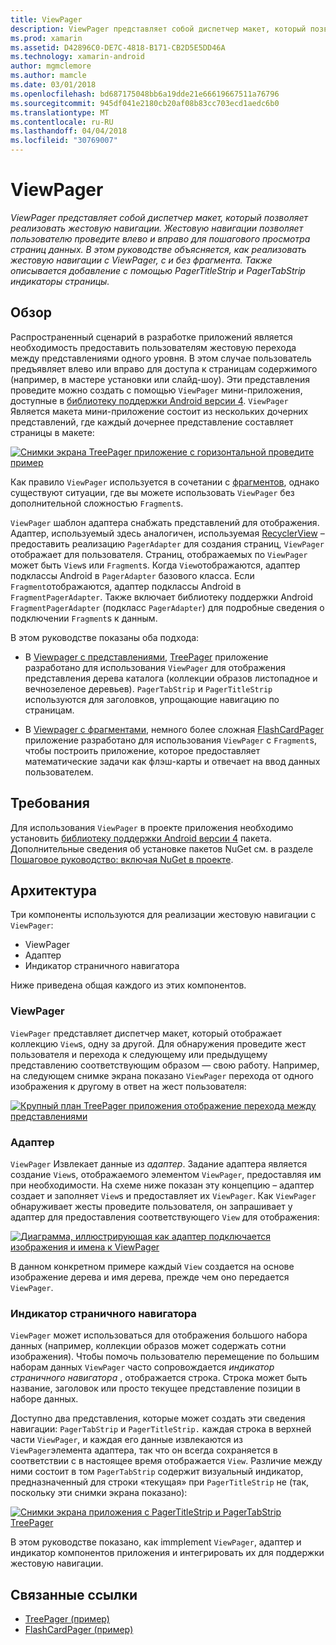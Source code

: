 ```yaml
---
title: ViewPager
description: ViewPager представляет собой диспетчер макет, который позволяет реализовать жестовую навигации. Жестовую навигации позволяет пользователю проведите влево и вправо для пошагового просмотра страниц данных. В этом руководстве объясняется, как реализовать жестовую навигации с ViewPager, с и без фрагмента. Также описывается добавление с помощью PagerTitleStrip и PagerTabStrip индикаторы страницы.
ms.prod: xamarin
ms.assetid: D42896C0-DE7C-4818-B171-CB2D5E5DD46A
ms.technology: xamarin-android
author: mgmclemore
ms.author: mamcle
ms.date: 03/01/2018
ms.openlocfilehash: bd687175048bb6a19dde21e66619667511a76796
ms.sourcegitcommit: 945df041e2180cb20af08b83cc703ecd1aedc6b0
ms.translationtype: MT
ms.contentlocale: ru-RU
ms.lasthandoff: 04/04/2018
ms.locfileid: "30769007"
---
```

# <a name="viewpager"></a>ViewPager

_ViewPager представляет собой диспетчер макет, который позволяет реализовать жестовую навигации. Жестовую навигации позволяет пользователю проведите влево и вправо для пошагового просмотра страниц данных. В этом руководстве объясняется, как реализовать жестовую навигации с ViewPager, с и без фрагмента. Также описывается добавление с помощью PagerTitleStrip и PagerTabStrip индикаторы страницы._

 
## <a name="overview"></a>Обзор

Распространенный сценарий в разработке приложений является необходимость предоставить пользователям жестовую перехода между представлениями одного уровня. В этом случае пользователь предъявляет влево или вправо для доступа к страницам содержимого (например, в мастере установки или слайд-шоу). Эти представления проведите можно создать с помощью `ViewPager` мини-приложения, доступные в [библиотеку поддержки Android версии 4](https://www.nuget.org/packages/Xamarin.Android.Support.v4/). `ViewPager` Является макета мини-приложение состоит из нескольких дочерних представлений, где каждый дочернее представление составляет страницы в макете: 

[![Снимки экрана TreePager приложение с горизонтальной проведите пример](images/01-intro-sml.png)](images/01-intro.png#lightbox)

Как правило `ViewPager` используется в сочетании с [фрагментов](https://developer.xamarin.com/guides/android/platform_features/fragments/), однако существуют ситуации, где вы можете использовать `ViewPager` без дополнительной сложностью `Fragment`s.

`ViewPager` шаблон адаптера снабжать представлений для отображения. Адаптер, используемый здесь аналогичен, используемая [RecyclerView](~/android/user-interface/layouts/recycler-view/index.md) &ndash; предоставить реализацию `PagerAdapter` для создания страниц, `ViewPager` отображает для пользователя. Страниц, отображаемых по `ViewPager` может быть `View`s или `Fragment`s. Когда `View`отображаются, адаптер подклассы Android в `PagerAdapter` базового класса. Если `Fragment`отображаются, адаптер подклассы Android в `FragmentPagerAdapter`. Также включает библиотеку поддержки Android `FragmentPagerAdapter` (подкласс `PagerAdapter`) для подробные сведения о подключении `Fragment`s к данным. 

В этом руководстве показаны оба подхода: 

-   В [Viewpager с представлениями](~/android/user-interface/controls/view-pager/viewpager-and-views.md), [TreePager](https://developer.xamarin.com/samples/monodroid/UserInterface/TreePager/) приложение разработано для использования `ViewPager` для отображения представления дерева каталога (коллекции образов листопадное и вечнозеленое деревьев). 
    `PagerTabStrip`  и `PagerTitleStrip` используются для заголовков, упрощающие навигацию по страницам.

-   В [Viewpager с фрагментами](~/android/user-interface/controls/view-pager/viewpager-and-fragments.md), немного более сложная [FlashCardPager](https://developer.xamarin.com/samples/monodroid/UserInterface/TreePager/) приложение разработано для использования `ViewPager` с `Fragment`s, чтобы построить приложение, которое предоставляет математические задачи как флэш-карты и отвечает на ввод данных пользователем. 


## <a name="requirements"></a>Требования

Для использования `ViewPager` в проекте приложения необходимо установить [библиотеку поддержки Android версии 4](https://www.nuget.org/packages/Xamarin.Android.Support.v4/) пакета. Дополнительные сведения об установке пакетов NuGet см. в разделе [Пошаговое руководство: включая NuGet в проекте](https://docs.microsoft.com/visualstudio/mac/nuget-walkthrough). 

 
## <a name="architecture"></a>Архитектура

Три компоненты используются для реализации жестовую навигации с `ViewPager`:

-   ViewPager
-   Адаптер
-   Индикатор страничного навигатора

Ниже приведена общая каждого из этих компонентов.



### <a name="viewpager"></a>ViewPager

`ViewPager` представляет диспетчер макет, который отображает коллекцию `View`s, одну за другой. Для обнаружения проведите жест пользователя и перехода к следующему или предыдущему представлению соответствующим образом — свою работу. Например, на следующем снимке экрана показано `ViewPager` перехода от одного изображения к другому в ответ на жест пользователя: 

[![Крупный план TreePager приложения отображение перехода между представлениями](images/02-transition-sml.png)](images/02-transition.png#lightbox)


### <a name="adapter"></a>Адаптер

`ViewPager` Извлекает данные из *адаптер*. Задание адаптера является создание `View`s, отображаемого элементом `ViewPager`, предоставляя им при необходимости. На схеме ниже показан эту концепцию &ndash; адаптер создает и заполняет `View`s и предоставляет их `ViewPager`. Как `ViewPager` обнаруживает жесты проведите пользователя, он запрашивает у адаптер для предоставления соответствующего `View` для отображения: 

[![Диаграмма, иллюстрирующая как адаптер подключается изображения и имена к ViewPager](images/03-adapter-sml.png)](images/03-adapter.png#lightbox)

В данном конкретном примере каждый `View` создается на основе изображение дерева и имя дерева, прежде чем оно передается `ViewPager`. 



### <a name="pager-indicator"></a>Индикатор страничного навигатора

`ViewPager` может использоваться для отображения большого набора данных (например, коллекции образов может содержать сотни изображения). Чтобы помочь пользователю перемещение по большим наборам данных `ViewPager` часто сопровождается *индикатор страничного навигатора* , отображается строка. Строка может быть название, заголовок или просто текущее представление позиции в наборе данных. 

Доступно два представления, которые может создать эти сведения навигации: `PagerTabStrip` и `PagerTitleStrip.` каждая строка в верхней части `ViewPager`, и каждая его данные извлекаются из `ViewPager`элемента адаптера, так что он всегда сохраняется в соответствии с в настоящее время отображается `View`. Различие между ними состоит в том `PagerTabStrip` содержит визуальный индикатор, предназначенный для строки «текущая» при `PagerTitleStrip` не (так, поскольку эти снимки экрана показано): 

[![Снимки экрана приложения с PagerTitleStrip и PagerTabStrip TreePager](images/04-comparison-sml.png)](images/04-comparison.png#lightbox)

В этом руководстве показано, как immplement `ViewPager`, адаптер и индикатор компонентов приложения и интегрировать их для поддержки жестовую навигации. 



## <a name="related-links"></a>Связанные ссылки

- [TreePager (пример)](https://developer.xamarin.com/samples/monodroid/UserInterface/TreePager)
- [FlashCardPager (пример)](https://developer.xamarin.com/samples/monodroid/UserInterface/FlashCardPager)
